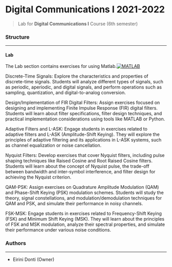 # Digital Communications I 2021-2022
> Lab for **Digital Communications I** Course (6th semester)

### Structure
---
#### Lab

The Lab section contains exercises for  using Matlab.[![MATLAB](https://img.shields.io/badge/-MATLAB-%230076A8?logo=mathworks&logoColor=white)](https://www.mathworks.com/products/matlab.html)

Discrete-Time Signals: Explore the characteristics and properties of discrete-time signals. Students will analyze different types of signals, such as periodic, aperiodic, and digital signals, and perform operations such as sampling, quantization, and digital-to-analog conversion.

Design/Implementation of FIR Digital Filters: Assign exercises focused on designing and implementing Finite Impulse Response (FIR) digital filters. Students will learn about filter specifications, filter design techniques, and practical implementation considerations using tools like MATLAB or Python.

Adaptive Filters and L-ASK: Engage students in exercises related to adaptive filters and L-ASK (Amplitude-Shift Keying). They will explore the principles of adaptive filtering and its applications in L-ASK systems, such as channel equalization or noise cancellation.

Nyquist Filters: Develop exercises that cover Nyquist filters, including pulse shaping techniques like Raised Cosine and Root Raised Cosine filters. Students will learn about the concept of Nyquist pulse, the trade-off between bandwidth and inter-symbol interference, and filter design for achieving the Nyquist criterion.

QAM-PSK: Assign exercises on Quadrature Amplitude Modulation (QAM) and Phase-Shift Keying (PSK) modulation schemes. Students will study the theory, signal constellations, and modulation/demodulation techniques for QAM and PSK, and simulate their performance in noisy channels.

FSK-MSK: Engage students in exercises related to Frequency-Shift Keying (FSK) and Minimum Shift Keying (MSK). They will learn about the principles of FSK and MSK modulation, analyze their spectral properties, and simulate their performance under various noise conditions.

### Authors
---

- Eirini Donti (Owner)

<!-- ### License
--- -->

